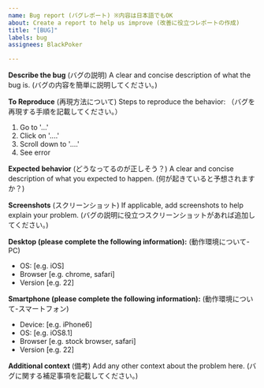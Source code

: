 ```yaml
---
name: Bug report (バグレポート) ※内容は日本語でもOK
about: Create a report to help us improve (改善に役立つレポートの作成)
title: "[BUG]"
labels: bug
assignees: BlackPoker

---
```


**Describe the bug** (バグの説明)
A clear and concise description of what the bug is.
(バグの内容を簡単に説明してください。)

**To Reproduce** (再現方法について)
Steps to reproduce the behavior:
（バグを再現する手順を記載してください。）
1. Go to '...'
2. Click on '....'
3. Scroll down to '....'
4. See error

**Expected behavior** (どうなってるのが正しそう？)
A clear and concise description of what you expected to happen.
(何が起きていると予想されますか？)

**Screenshots** (スクリーンショット)
If applicable, add screenshots to help explain your problem.
(バグの説明に役立つスクリーンショットがあれば追加してください。)

**Desktop (please complete the following information):** (動作環境について-PC)
 - OS: [e.g. iOS]
 - Browser [e.g. chrome, safari]
 - Version [e.g. 22]

**Smartphone (please complete the following information):** (動作環境について-スマートフォン)
 - Device: [e.g. iPhone6]
 - OS: [e.g. iOS8.1]
 - Browser [e.g. stock browser, safari]
 - Version [e.g. 22]

**Additional context** (備考)
Add any other context about the problem here.
(バグに関する補足事項を記載してください。)
